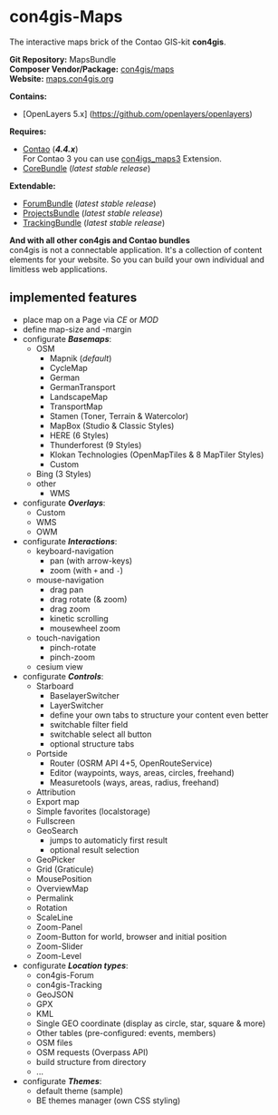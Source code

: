 con4gis-Maps
============
The interactive maps brick of the Contao GIS-kit **con4gis**.

**Git Repository:** MapsBundle  
**Composer Vendor/Package:** [con4gis/maps](https://packagist.org/packages/con4gis/maps)  
**Website:** [maps.con4gis.org](https://maps.con4gis.org)

**Contains:**
- [OpenLayers 5.x] (https://github.com/openlayers/openlayers)

**Requires:**
- [Contao](https://github.com/contao/core) (***4.4.x***)   
For Contao 3 you can use [con4igs_maps3](https://github.com/Kuestenschmiede/con4gis_maps3/releases) Extension.
- [CoreBundle](https://github.com/Kuestenschmiede/CoreBundle/releases) (*latest stable release*)

**Extendable:**
- [ForumBundle](https://github.com/Kuestenschmiede/ForumBundle/releases) (*latest stable release*)
- [ProjectsBundle](https://github.com/Kuestenschmiede/ProjectsBundle/releases) (*latest stable release*)
- [TrackingBundle](https://github.com/Kuestenschmiede/TrackingBundle/releases) (*latest stable release*)
  
**And with all other con4gis and Contao bundles**  
con4gis is not a connectable application. It's a collection of content 
elements for your website. So you can build your own individual and limitless web applications.

implemented features
----------------
- place map on a Page via *CE* or *MOD*
- define map-size and -margin
- configurate ***Basemaps***:
    - OSM
        - Mapnik (*default*)
        - CycleMap
        - German
        - GermanTransport
        - LandscapeMap
        - TransportMap
        - Stamen (Toner, Terrain & Watercolor)
        - MapBox (Studio & Classic Styles)
        - HERE (6 Styles)
        - Thunderforest (9 Styles)
        - Klokan Technologies (OpenMapTiles & 8 MapTiler Styles)
        - Custom
    - Bing (3 Styles)
    - other
        - WMS
- configurate ***Overlays***:
    - Custom
    - WMS
    - OWM
- configurate ***Interactions***:
    - keyboard-navigation
        - pan (with arrow-keys)
        - zoom (with `+` and `-`)
    - mouse-navigation
        - drag pan
        - drag rotate (& zoom)
        - drag zoom
        - kinetic scrolling
        - mousewheel zoom
    - touch-navigation
        - pinch-rotate
        - pinch-zoom
    - cesium view
- configurate ***Controls***:
    - Starboard
        - BaselayerSwitcher
        - LayerSwitcher
        - define your own tabs to structure your content even better
        - switchable filter field
        - switchable select all button
        - optional structure tabs
    - Portside
        - Router (OSRM API 4+5, OpenRouteService)
        - Editor (waypoints, ways, areas, circles, freehand)
        - Measuretools (ways, areas, radius, freehand)
    - Attribution
    - Export map
    - Simple favorites (localstorage)
    - Fullscreen
    - GeoSearch
        - jumps to automaticly first result
        - optional result selection
    - GeoPicker
    - Grid (Graticule)
    - MousePosition
    - OverviewMap
    - Permalink
    - Rotation
    - ScaleLine
    - Zoom-Panel
    - Zoom-Button for world, browser and initial position
    - Zoom-Slider
    - Zoom-Level
- configurate ***Location types***:
    - con4gis-Forum
    - con4gis-Tracking
    - GeoJSON
    - GPX
    - KML
    - Single GEO coordinate (display as circle, star, square & more)
    - Other tables (pre-configured: events, members)
    - OSM files
    - OSM requests (Overpass API)
    - build structure from directory
    - ... 
- configurate ***Themes***:
    - default theme (sample)
    - BE themes manager (own CSS styling)
